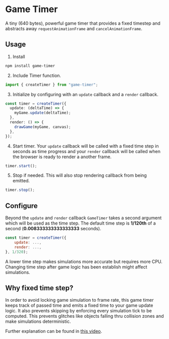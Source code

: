 # Game Timer

A tiny (640 bytes), powerful game timer that provides a fixed timestep and abstracts away `requestAnimationFrame` and `cancelAnimationFrame`.

## Usage

1. Install

```bash
npm install game-timer
```

2. Include Timer function.

```ts
import { createTimer } from "game-timer";
```

3. Initialize by configuring with an `update` callback and a `render` callback.

```ts
const timer = createTimer({
  update: (deltaTime) => {
    myGame.update(deltaTime);
  },
  render: () => {
    drawGame(myGame, canvas);
  },
});
```

4. Start timer. Your `update` callback will be called with a fixed time step in seconds as time progress and your `render` callback will be called when the browser is ready to render a another frame.

```js
timer.start();
```

5. Stop if needed. This will also stop rendering callback from being emitted.

```js
timer.stop();
```

## Configure

Beyond the `update` and `render` callback `GameTimer` takes a second argument which will be used as the time step. The default time step is **1/120th** of a second (**0.008333333333333333** seconds).

```js
const timer = createTimer({
    update: ...,
    render: ...,
}, 1/320);
```

A lower time step makes simulations more accurate but requires more CPU. Changing time step after game logic has been establish might affect simulations.

## Why fixed time step?

In order to avoid locking game simulation to frame rate, this game timer keeps track of passed time and emits a fixed time to your game update logic. It also prevents skipping by enforcing every simulation tick to be computed. This prevents glitches like objects falling thru collision zones and make simulations deterministic.

Further explanation can be found in [this video](https://www.youtube.com/watch?v=JZbSTMNVkjc).
